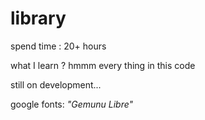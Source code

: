 # library

spend time : 20+ hours

what I learn ?
hmmm every thing in this code

still on development...

google fonts: _"Gemunu Libre"_
